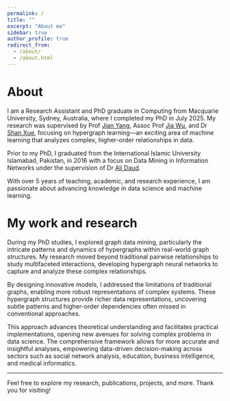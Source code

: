```yaml
---
permalink: /
title: ""
excerpt: "About me"
sidebar: true
author_profile: true
redirect_from: 
  - /about/
  - /about.html
---
```


# About
I am a Research Assistant and PhD graduate in Computing from Macquarie University, Sydney, Australia, where I completed my PhD in July 2025. My research was supervised by Prof [Jian Yang](https://researchers.mq.edu.au/en/persons/jian-yang), Assoc Prof [Jia Wu](https://web.science.mq.edu.au/~jiawu/), and Dr [Shan Xue](https://researchers.mq.edu.au/en/persons/emma-xue), focusing on hypergraph learning—an exciting area of machine learning that analyzes complex, higher-order relationships in data.

Prior to my PhD, I graduated from the International Islamic University Islamabad, Pakistan, in 2016 with a focus on Data Mining in Information Networks under the supervision of Dr [Ali Daud](https://ra.ac.ae/en/faculty/bio/prof-ali-daud).

With over 5 years of teaching, academic, and research experience, I am passionate about advancing knowledge in data science and machine learning.

# My work and research
During my PhD studies, I explored graph data mining, particularly the intricate patterns and dynamics of hypergraphs within real-world graph structures. My research moved beyond traditional pairwise relationships to study multifaceted interactions, developing hypergraph neural networks to capture and analyze these complex relationships.

By designing innovative models, I addressed the limitations of traditional graphs, enabling more robust representations of complex systems. These hypergraph structures provide richer data representations, uncovering subtle patterns and higher-order dependencies often missed in conventional approaches.

This approach advances theoretical understanding and facilitates practical implementations, opening new avenues for solving complex problems in data science. The comprehensive framework allows for more accurate and insightful analyses, empowering data-driven decision-making across sectors such as social network analysis, education, business intelligence, and medical informatics.

---

Feel free to explore my research, publications, projects, and more. Thank you for visiting!
